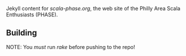 Jekyll content for *scala-phase.org*, the web site of the Philly Area
Scala Enthusiasts (PHASE).

## Building

NOTE: You _must_ run _rake_ before pushing to the repo!
